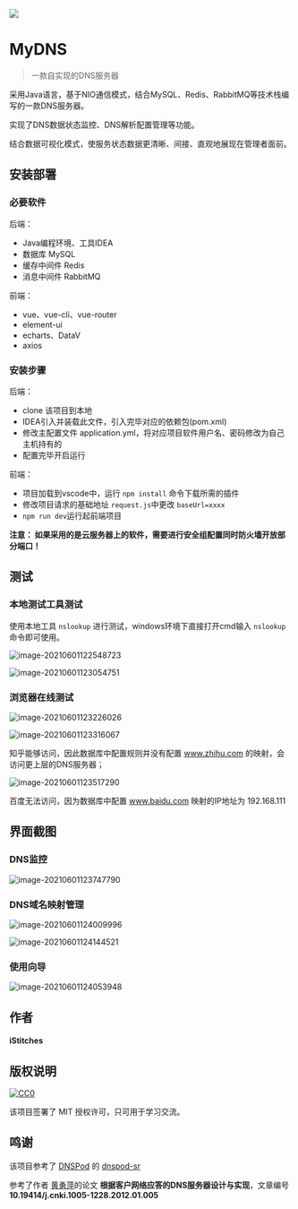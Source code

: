 ![](https://github.com/iStitches/MyDNS/passageImg/icon.png)

# MyDNS
> 一款自实现的DNS服务器

采用Java语言，基于NIO通信模式，结合MySQL、Redis、RabbitMQ等技术栈编写的一款DNS服务器。

实现了DNS数据状态监控、DNS解析配置管理等功能。

结合数据可视化模式，使服务状态数据更清晰、间接、直观地展现在管理者面前。

## 安装部署

### 必要软件
后端：
* Java编程环境、工具IDEA
* 数据库 MySQL
* 缓存中间件 Redis
* 消息中间件 RabbitMQ

前端：
* vue、vue-cli、vue-router
* element-ui
* echarts、DataV
* axios

### 安装步骤
后端：
* clone 该项目到本地
* IDEA引入并装载此文件，引入完毕对应的依赖包(pom.xml)
* 修改主配置文件 application.yml，将对应项目软件用户名、密码修改为自己主机持有的
* 配置完毕开启运行

前端：
* 项目加载到vscode中，运行 `npm install` 命令下载所需的插件
* 修改项目请求的基础地址 `request.js`中更改 `baseUrl=xxxx`
* `npm run dev`运行起前端项目

**注意： 如果采用的是云服务器上的软件，需要进行安全组配置同时防火墙开放部分端口！**

## 测试

### 本地测试工具测试

使用本地工具 `nslookup` 进行测试，windows环境下直接打开cmd输入 `nslookup`命令即可使用。

![image-20210601122548723](passageImg/image-20210601122548723.png)

![image-20210601123054751](passageImg/image-20210601123054751.png)

### 浏览器在线测试

![image-20210601123226026](passageImg/image-20210601123226026.png)

![image-20210601123316067](passageImg/image-20210601123316067.png)

知乎能够访问，因此数据库中配置规则并没有配置  www.zhihu.com 的映射，会访问更上层的DNS服务器；

![image-20210601123517290](passageImg/image-20210601123517290.png)

百度无法访问，因为数据库中配置 www.baidu.com 映射的IP地址为 192.168.111

## 界面截图

### DNS监控

![image-20210601123747790](passageImg/image-20210601123747790.png)

### DNS域名映射管理

![image-20210601124009996](passageImg/image-20210601124009996.png)

![image-20210601124144521](passageImg/image-20210601124144521.png)

### 使用向导

![image-20210601124053948](passageImg/image-20210601124053948.png)

## 作者

#### iStitches

## 版权说明

[![CC0](https://licensebuttons.net/p/zero/1.0/88x31.png)](https://creativecommons.org/publicdomain/zero/1.0/)

该项目签署了 MIT 授权许可，只可用于学习交流。

## 鸣谢

该项目参考了 [DNSPod](https://gitee.com/DNSPod) 的  [dnspod-sr](https://gitee.com/DNSPod/dnspod-sr?_from=gitee_search)

参考了作者 [黄勇萍](https://kns.cnki.net/kcms/detail/detail.aspx?dbcode=CJFD&dbname=CJFD2012&filename=DNXJ201201006&v=%25mmd2BVBjzOYK7%25mmd2BnX4ZLOa9V9dFT78%25mmd2FNlsBlSAUQiZzvV8V0EuNGALQPL20GLhDMbfPmW)的论文 **根据客户网络应答的DNS服务器设计与实现**，文章编号 **10.19414/j.cnki.1005-1228.2012.01.005**
